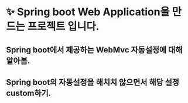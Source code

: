 # ✨ Spring boot Web Application을 만드는 프로젝트 입니다.

## Spring boot에서 제공하는 WebMvc 자동설정에 대해 알아봄.
## Spring boot의 자동설정을 해치치 않으면서 해당 설정 custom하기.
